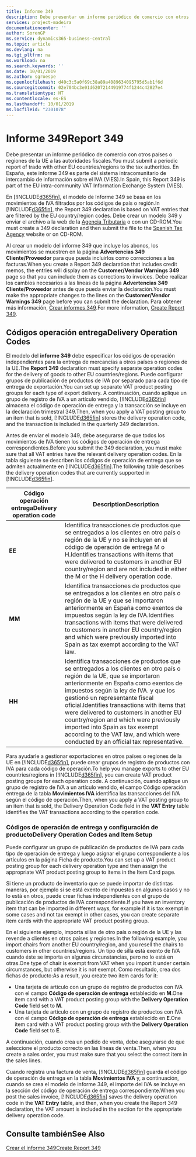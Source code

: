 ```yaml
---
title: Informe 349
description: Debe presentar un informe periódico de comercio con otros países o regiones de la UE a las autoridades fiscales. En España, este informe 349 es parte del sistema intracomunitario de intercambio de información sobre el IVA (VIES).
services: project-madeira
documentationcenter: ''
author: SorenGP
ms.service: dynamics365-business-central
ms.topic: article
ms.devlang: na
ms.tgt_pltfrm: na
ms.workload: na
ms.search.keywords: ''
ms.date: 10/01/2019
ms.author: sgroespe
ms.openlocfilehash: d40c3c5a0f69c38a89a4089634095795d5ab1f6d
ms.sourcegitcommit: 02e704bc3e01d62072144919774f1244c42827e4
ms.translationtype: HT
ms.contentlocale: es-ES
ms.lasthandoff: 10/01/2019
ms.locfileid: "2301078"
---
```

# <a name="report-349"></a><span data-ttu-id="cb1b0-104">Informe 349</span><span class="sxs-lookup"><span data-stu-id="cb1b0-104">Report 349</span></span>
<span data-ttu-id="cb1b0-105">Debe presentar un informe periódico de comercio con otros países o regiones de la UE a las autoridades fiscales.</span><span class="sxs-lookup"><span data-stu-id="cb1b0-105">You must submit a periodic report of trade with other EU countries/regions to the tax authorities.</span></span> <span data-ttu-id="cb1b0-106">En España, este informe 349 es parte del sistema intracomunitario de intercambio de información sobre el IVA (VIES).</span><span class="sxs-lookup"><span data-stu-id="cb1b0-106">In Spain, this Report 349 is part of the EU intra-community VAT Information Exchange System (VIES).</span></span>  

<span data-ttu-id="cb1b0-107">En [!INCLUDE[d365fin](../../includes/d365fin_md.md)], el modelo de Informe 349 se basa en los movimientos de IVA filtrados por los códigos de país o región.</span><span class="sxs-lookup"><span data-stu-id="cb1b0-107">In [!INCLUDE[d365fin](../../includes/d365fin_md.md)], the Report 349 declaration is based on VAT entries that are filtered by the EU country/region codes.</span></span> <span data-ttu-id="cb1b0-108">Debe crear un modelo 349 y enviar el archivo a la web de la [Agencia Tributaria](https://go.microsoft.com/fwlink/?LinkId=238181) o con un CD-ROM.</span><span class="sxs-lookup"><span data-stu-id="cb1b0-108">You must create a 349 declaration and then submit the file to the [Spanish Tax Agency](https://go.microsoft.com/fwlink/?LinkId=238181) website or on CD-ROM.</span></span>  

<span data-ttu-id="cb1b0-109">Al crear un modelo del informe 349 que incluye los abonos, los movimientos se muestren en la página **Advertencias 349 Cliente/Proveedor** para que pueda incluirlos como correcciones a las facturas.</span><span class="sxs-lookup"><span data-stu-id="cb1b0-109">When you create a Report 349 declaration that includes credit memos, the entries will display on the **Customer/Vendor Warnings 349** page so that you can include them as corrections to invoices.</span></span> <span data-ttu-id="cb1b0-110">Debe realizar los cambios necesarios a las líneas de la página **Advertencias 349 Cliente/Proveedor** antes de que pueda enviar la declaración.</span><span class="sxs-lookup"><span data-stu-id="cb1b0-110">You must make the appropriate changes to the lines on the **Customer/Vendor Warnings 349** page before you can submit the declaration.</span></span> <span data-ttu-id="cb1b0-111">Para obtener más información, [Crear informes 349](how-to-create-report-349.md).</span><span class="sxs-lookup"><span data-stu-id="cb1b0-111">For more information, [Create Report 349](how-to-create-report-349.md).</span></span>  

## <a name="delivery-operation-codes"></a><span data-ttu-id="cb1b0-112">Códigos operación entrega</span><span class="sxs-lookup"><span data-stu-id="cb1b0-112">Delivery Operation Codes</span></span>  
<span data-ttu-id="cb1b0-113">El modelo del **informe 349** debe especificar los códigos de operación independientes para la entrega de mercancías a otros países o regiones de la UE.</span><span class="sxs-lookup"><span data-stu-id="cb1b0-113">The **Report 349** declaration must specify separate operation codes for the delivery of goods to other EU countries/regions.</span></span> <span data-ttu-id="cb1b0-114">Puede configurar grupos de publicación de productos de IVA por separado para cada tipo de entrega de exportación.</span><span class="sxs-lookup"><span data-stu-id="cb1b0-114">You can set up separate VAT product posting groups for each type of export delivery.</span></span> <span data-ttu-id="cb1b0-115">A continuación, cuando aplique un grupo de registro de IVA a un artículo vendido, [!INCLUDE[d365fin](../../includes/d365fin_md.md)] almacena el código de operación de entrega y la transacción se incluye en la declaración trimestral 349.</span><span class="sxs-lookup"><span data-stu-id="cb1b0-115">Then, when you apply a VAT posting group to an item that is sold, [!INCLUDE[d365fin](../../includes/d365fin_md.md)] stores the delivery operation code, and the transaction is included in the quarterly 349 declaration.</span></span>  

<span data-ttu-id="cb1b0-116">Antes de enviar el modelo 349, debe asegurarse de que todos los movimientos de IVA tienen los códigos de operación de entrega correspondientes.</span><span class="sxs-lookup"><span data-stu-id="cb1b0-116">Before you submit the 349 declaration, you must make sure that all VAT entries have the relevant delivery operation codes.</span></span> <span data-ttu-id="cb1b0-117">En la tabla siguiente se describen los códigos de operación de entrega que se admiten actualmente en [!INCLUDE[d365fin](../../includes/d365fin_md.md)].</span><span class="sxs-lookup"><span data-stu-id="cb1b0-117">The following table describes the delivery operation codes that are currently supported in [!INCLUDE[d365fin](../../includes/d365fin_md.md)].</span></span>  

|<span data-ttu-id="cb1b0-118">Código operación entrega</span><span class="sxs-lookup"><span data-stu-id="cb1b0-118">Delivery operation code</span></span>|<span data-ttu-id="cb1b0-119">Description</span><span class="sxs-lookup"><span data-stu-id="cb1b0-119">Description</span></span>|  
|-----------------------------|---------------------------------------|  
|<span data-ttu-id="cb1b0-120">**E**</span><span class="sxs-lookup"><span data-stu-id="cb1b0-120">**E**</span></span>|<span data-ttu-id="cb1b0-121">Identifica transacciones de productos que se entregados a los clientes en otro país o región de la UE y no se incluyen en el código de operación de entrega M o H.</span><span class="sxs-lookup"><span data-stu-id="cb1b0-121">Identifies transactions with items that were delivered to customers in another EU country/region and are not included in either the M or the H delivery operation code.</span></span>|  
|<span data-ttu-id="cb1b0-122">**M**</span><span class="sxs-lookup"><span data-stu-id="cb1b0-122">**M**</span></span>|<span data-ttu-id="cb1b0-123">Identifica transacciones de productos que se entregados a los clientes en otro país o región de la UE y que se importaron anteriormente en España como exentos de impuestos según la ley de IVA.</span><span class="sxs-lookup"><span data-stu-id="cb1b0-123">Identifies transactions with items that were delivered to customers in another EU country/region and which were previously imported into Spain as tax exempt according to the VAT law.</span></span>|  
|<span data-ttu-id="cb1b0-124">**H**</span><span class="sxs-lookup"><span data-stu-id="cb1b0-124">**H**</span></span>|<span data-ttu-id="cb1b0-125">Identifica transacciones de productos que se entregados a los clientes en otro país o región de la UE, que se importaron anteriormente en España como exentos de impuestos según la ley de IVA. y que los gestionó un representante fiscal oficial.</span><span class="sxs-lookup"><span data-stu-id="cb1b0-125">Identifies transactions with items that were delivered to customers in another EU country/region and which were previously imported into Spain as tax exempt according to the VAT law, and which were conducted by an official tax representative.</span></span>|  

 <span data-ttu-id="cb1b0-126">Para ayudarle a gestionar exportaciones en otros países o regiones de la UE en [!INCLUDE[d365fin](../../includes/d365fin_md.md)], puede crear grupos de registro de productos con IVA para cada código de operación.</span><span class="sxs-lookup"><span data-stu-id="cb1b0-126">To help you manage exports to other EU countries/regions in [!INCLUDE[d365fin](../../includes/d365fin_md.md)], you can create VAT product posting groups for each operation code.</span></span> <span data-ttu-id="cb1b0-127">A continuación, cuando aplique un grupo de registro de IVA a un artículo vendido, el campo Código operación entrega de la tabla **Movimientos IVA** identifica las transacciones del IVA según el código de operación.</span><span class="sxs-lookup"><span data-stu-id="cb1b0-127">Then, when you apply a VAT posting group to an item that is sold, the Delivery Operation Code field in the **VAT Entry** table identifies the VAT transactions according to the operation code.</span></span>  

### <a name="delivery-operation-codes-and-item-setup"></a><span data-ttu-id="cb1b0-128">Códigos de operación de entrega y configuración de producto</span><span class="sxs-lookup"><span data-stu-id="cb1b0-128">Delivery Operation Codes and Item Setup</span></span>  
<span data-ttu-id="cb1b0-129">Puede configurar un grupo de publicación de productos de IVA para cada tipo de operación de entrega y luego asignar el grupo correspondiente a los artículos en la página Ficha de producto.</span><span class="sxs-lookup"><span data-stu-id="cb1b0-129">You can set up a VAT product posting group for each delivery operation type and then assign the appropriate VAT product posting group to items in the Item Card page.</span></span>  

<span data-ttu-id="cb1b0-130">Si tiene un producto de inventario que se puede importar de distintas maneras, por ejemplo si se está exento de impuestos en algunos casos y no lo está en otros, puede crear fichas independientes con el grupo de publicación de productos de IVA correspondiente.</span><span class="sxs-lookup"><span data-stu-id="cb1b0-130">If you have an inventory item that can be imported in different ways, for example if it is tax exempt in some cases and not tax exempt in other cases, you can create separate item cards with the appropriate VAT product posting group.</span></span>  

<span data-ttu-id="cb1b0-131">En el siguiente ejemplo, importa sillas de otro país o región de la UE y las revende a clientes en otros países y regiones.</span><span class="sxs-lookup"><span data-stu-id="cb1b0-131">In the following example, you import chairs from another EU country/region, and you resell the chairs to customers in other countries/regions.</span></span> <span data-ttu-id="cb1b0-132">Un tipo de silla está exento de IVA cuando éste se importa en algunas circunstancias, pero no lo está en otras.</span><span class="sxs-lookup"><span data-stu-id="cb1b0-132">One type of chair is exempt from VAT when you import it under certain circumstances, but otherwise it is not exempt.</span></span> <span data-ttu-id="cb1b0-133">Como resultado, crea dos fichas de producto:</span><span class="sxs-lookup"><span data-stu-id="cb1b0-133">As a result, you create two item cards for it:</span></span>  

- <span data-ttu-id="cb1b0-134">Una tarjeta de artículo con un grupo de registro de productos con IVA con el campo **Código de operación de entrega** establecido en **M**.</span><span class="sxs-lookup"><span data-stu-id="cb1b0-134">One item card with a VAT product posting group with the **Delivery Operation Code** field set to **M**.</span></span>  
- <span data-ttu-id="cb1b0-135">Una tarjeta de artículo con un grupo de registro de productos con IVA con el campo **Código de operación de entrega** establecido en **E**.</span><span class="sxs-lookup"><span data-stu-id="cb1b0-135">One item card with a VAT product posting group with the **Delivery Operation Code** field set to **E**.</span></span>  

<span data-ttu-id="cb1b0-136">A continuación, cuando crea un pedido de venta, debe asegurarse de que seleccione el producto correcto en las líneas de venta.</span><span class="sxs-lookup"><span data-stu-id="cb1b0-136">Then, when you create a sales order, you must make sure that you select the correct item in the sales lines.</span></span>  

<span data-ttu-id="cb1b0-137">Cuando registra una factura de venta, [!INCLUDE[d365fin](../../includes/d365fin_md.md)] guarda el código de operación de entrega en la tabla **Movimientos IVA** y, a continuación, cuando se crea el modelo de informe 349, el importe del IVA se incluye en la sección del código de operación de entrega correspondiente.</span><span class="sxs-lookup"><span data-stu-id="cb1b0-137">When you post the sales invoice, [!INCLUDE[d365fin](../../includes/d365fin_md.md)] saves the delivery operation code in the **VAT Entry** table, and then, when you create the Report 349 declaration, the VAT amount is included in the section for the appropriate delivery operation code.</span></span>  

## <a name="see-also"></a><span data-ttu-id="cb1b0-138">Consulte también</span><span class="sxs-lookup"><span data-stu-id="cb1b0-138">See Also</span></span>  
 [<span data-ttu-id="cb1b0-139">Crear el informe 349</span><span class="sxs-lookup"><span data-stu-id="cb1b0-139">Create Report 349</span></span>](how-to-create-report-349.md)
